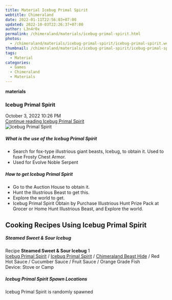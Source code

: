 ```yaml
---
title: Material Icebug Primal Spirit
webtitle: Chimeraland
date: 2022-01-11T22:56:03+07:00
updated: 2022-10-03T22:26:37+07:00
author: L3n4r0x
permalink: /chimeraland/materials/icebug-primal-spirit.html
photos:
  - /chimeraland/materials/icebug-primal-spirit/icebug-primal-spirit.webp
thumbnail: /chimeraland/materials/icebug-primal-spirit/icebug-primal-spirit.webp
tags:
  - Material
categories:
  - Games
  - Chimeraland
  - Materials
---
```


<section id="bootstrap-wrapper">
  <link
    rel="stylesheet"
    href="https://cdn.statically.io/gh/dimaslanjaka/Web-Manajemen/40ac3225/css/bootstrap-4.5-wrapper.css"
  />
  <div
    class="row g-0 border rounded overflow-hidden flex-md-row mb-4 shadow-sm position-relative"
  >
    <div class="col p-4 d-flex flex-column position-static">
      <strong class="d-inline-block mb-2 text-success">materials</strong>
      <h3 class="mb-0">Icebug Primal Spirit</h3>
      <div class="mb-1 text-muted">October 3, 2022 10:26 PM</div>
      <a
        href="/chimeraland/materials/icebug-primal-spirit.html"
        class="stretched-link d-none"
        >Continue reading Icebug Primal Spirit</a
      >
    </div>
    <div class="col-auto d-none d-lg-block">
      <img
        src="/chimeraland/materials/icebug-primal-spirit/icebug-primal-spirit.webp"
        alt="Icebug Primal Spirit"
      />
    </div>
  </div>
  <div class="row">
    <div class="col-lg-6 col-12 mb-2">
      <div class="card">
        <div class="card-body">
          <h5 class="card-title">
            What is the use of the Icebug Primal Spirit
          </h5>
          <div class="card-text">
            <ul>
              <li>
                Search for fox-type illustrious giant beasts, Icebug, to obtain
                it. Used to fuse Frosty Chest Armor.
              </li>
              <li>Used for Evolve Noble Serpent</li>
            </ul>
          </div>
        </div>
      </div>
    </div>
    <div class="col-lg-6 col-12 mb-2">
      <div class="card">
        <div class="card-body">
          <h5 class="card-title">How to get Icebug Primal Spirit</h5>
          <div class="card-text">
            <ul>
              <li>Go to the Auction House to obtain it.</li>
              <li>Hunt the Illustrious Beast to get this.</li>
              <li>Explore the world to get.</li>
              <li>
                Icebug Primal Spirit Obtain by Purchase Illustrious Hunt Prize
                Pack at Grocer or Home Hunt Illustrious Beast, and Explore the
                world.
              </li>
            </ul>
          </div>
        </div>
      </div>
    </div>
    <div class="col-12 mb-2">
      <h2 id="cookable">Cooking Recipes Using Icebug Primal Spirit</h2>
      <div id="recipe-steamed-sweet-and-sour-icebug">
        <h5 id="item-steamed-sweet-and-sour-icebug">
          Steamed Sweet &amp; Sour Icebug
        </h5>
        <div class="mb-2">
          <p class="fs-5">
            Recipe <b>Steamed Sweet &amp; Sour Icebug</b> 1<br /><a
              class="text-decoration-none"
              href="/chimeraland/materials/icebug-primal-spirit.html"
              >Icebug Primal Spirit</a
            ><span> / </span
            ><a
              class="text-decoration-none"
              href="/chimeraland/materials/icebug-primal-spirit.html"
              >Icebug Primal Spirit</a
            ><span> / </span
            ><a
              class="text-decoration-none"
              href="/chimeraland/materials/chimeraland-beast-hide.html"
              >Chimeraland Beast Hide</a
            ><span> / </span>Red Hot Sauce<span> / </span>Cucumber Sauce<span>
              / </span
            >Fruit Sauce<span> / </span>Orange Grade Fish<br />Device: Stove or
            Camp
          </p>
        </div>
      </div>
    </div>
    <div class="col-12 mb-2">
      <h5>Icebug Primal Spirit Spawn Locations</h5>
      <p>Icebug Primal Spirit is randomly spawned</p>
    </div>
  </div>
</section>
